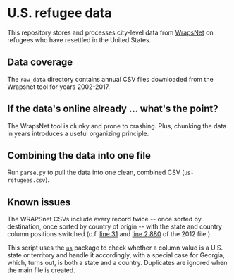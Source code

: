 # U.S. refugee data

This repository stores and processes city-level data from [WrapsNet](http://www.wrapsnet.org/) on refugees who have resettled in the United States.

## Data coverage
The `raw_data` directory contains annual CSV files downloaded from the Wrapsnet tool for years 2002-2017.

## If the data's online already ... what's the point?
The WrapsNet tool is clunky and prone to crashing. Plus, chunking the data in years introduces a useful organizing principle.

## Combining the data into one file
Run `parse.py` to pull the data into one clean, combined CSV (`us-refugees.csv`).

## Known issues
The WRAPSnet CSVs include every record twice -- once sorted by destination, once sorted by country of origin -- with the state and country column positions switched (c.f. [line 31](https://github.com/cjwinchester/refugees/blob/master/raw_data/wraps2012.csv#L31) and [line 2,880](https://github.com/cjwinchester/refugees/blob/master/raw_data/wraps2012.csv#L2880) of the 2012 file.)


This script uses the [`us`](https://pypi.python.org/pypi/us) package to check whether a column value is a U.S. state or territory and handle it accordingly, with a special case for Georgia, which, turns out, is both a state and a country. Duplicates are ignored when the main file is created.
